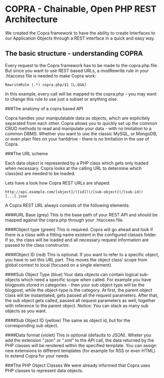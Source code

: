 COPRA - Chainable, Open PHP REST Architecture
=============================================
We created the Copra framework to have the ability to create Interfaces to our Application Objects through a REST interface in a quick and easy way.

The basic structure - understanding COPRA
-----------------------------------------

Every request to the Copra framework has to be made to the copra.php file.
But since you want to use REST based URLs, a modRewrite rule in your .htaccess file is needed to make Copra work:

    RewriteRule (.*) copra.php/$1 [L,QSA]

In this example, every call  will be mapped to the copra.php - you may want to change this rule to use just a subset or anything else.


###The anatomy of a copra based API

Copra handles your manipulatable data as objects, which are explicitely separated from each other. Copra allows you to quickly set up the common CRUD methods to read and manipulate your data - with no limitation to a common DBMS. Whether you want to use the classic MySQL, or MongoDB, or even plain files on your harddrive - there is no limitation in the use of Copra.

###The URL scheme

Each data object is represented by a PHP class which gets only loaded when necessary.
Copra looks at the calling URL to determine which class(es) are needed to be loaded.

Lets have a look how Copra REST URLs are shaped:

    http://api.example.com/[object]/([id])(/[sub-object](/[sub-id))[...].json

A Copra REST URL always consists of the following elements:

####URL Base (grey)
This is the base path of your REST API and should be mapped against the copra.php through your .htaccess file.

####Object type (green)
This is required. Copra will go ahead and look if there is a class with a fitting name existent in the configured classes folder.
If so, the class will be loaded and all necessary request information are passed to the class constructor.

####Object ID (red)
This is optional. If you want to refer to a specific object, you have to set this URL part.
This moves the object class’ scope from global context to local (focused on a single element).

####Sub Object Type (blue)
Your data objects can contain logical sub-objects which need a specific scope when called. For example you have blogposts stored in categories - then your sub object type will be the blogpost, while the object-type is the category.
At first, the parent object class will be instantiated, gets passed all the request parameters.
After that, the sub object gets called, passed all request parameters as well, together with reference to the parent object.
Notice: You can stack as many sub objects as you want.

####Sub Object ID (yellow)
The same as object id, but for the corresponding sub object.

####Data format (violet)
This is optional (defaults to JSON). Wheter you add the extension “.json” or “.xml” to the API call, the data returned by the PHP classes will be rendered within the specified template.
You can assign new extensions to different templates (for example for RSS or even HTML) to extend Copra for your needs.


###The PHP Object Classes
We were already informed that Copra uses PHP classes to represent data objects.